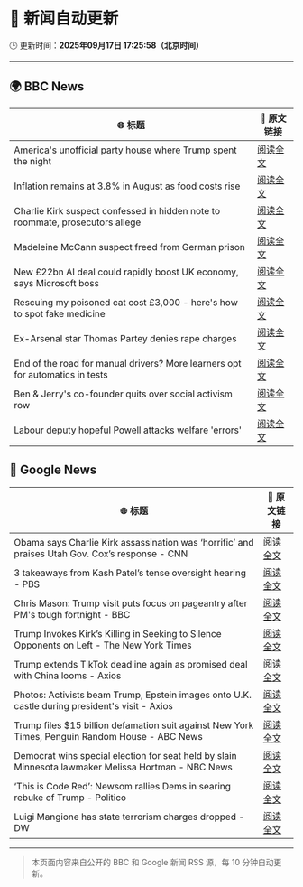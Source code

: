 # 🧠 新闻自动更新

🕒 更新时间：**2025年09月17日 17:25:58（北京时间）**

---

## 🌍 BBC News

| 🌐 标题 | 🔗 原文链接 |
|--------|-------------|
| America's unofficial party house where Trump spent the night | [阅读全文](https://www.bbc.com/news/articles/cn0x2vxl7gjo?at_medium=RSS&at_campaign=rss) |
| Inflation remains at 3.8% in August as food costs rise | [阅读全文](https://www.bbc.com/news/articles/cderznjj4r7o?at_medium=RSS&at_campaign=rss) |
| Charlie Kirk suspect confessed in hidden note to roommate, prosecutors allege | [阅读全文](https://www.bbc.com/news/articles/ckg2r8lvjn2o?at_medium=RSS&at_campaign=rss) |
| Madeleine McCann suspect freed from German prison | [阅读全文](https://www.bbc.com/news/articles/cy4rydzmrmvo?at_medium=RSS&at_campaign=rss) |
| New £22bn AI deal could rapidly boost UK economy, says Microsoft boss | [阅读全文](https://www.bbc.com/news/articles/c7016ljre03o?at_medium=RSS&at_campaign=rss) |
| Rescuing my poisoned cat cost £3,000 - here's how to spot fake medicine | [阅读全文](https://www.bbc.com/news/articles/cy9n0y34z14o?at_medium=RSS&at_campaign=rss) |
| Ex-Arsenal star Thomas Partey denies rape charges | [阅读全文](https://www.bbc.com/news/articles/c2lxe9800dko?at_medium=RSS&at_campaign=rss) |
| End of the road for manual drivers? More learners opt for automatics in tests | [阅读全文](https://www.bbc.com/news/articles/c80gk97xe85o?at_medium=RSS&at_campaign=rss) |
| Ben & Jerry's co-founder quits over social activism row | [阅读全文](https://www.bbc.com/news/articles/c4g58xx1eero?at_medium=RSS&at_campaign=rss) |
| Labour deputy hopeful Powell attacks welfare 'errors' | [阅读全文](https://www.bbc.com/news/articles/cly6gevkn7zo?at_medium=RSS&at_campaign=rss) |

## 📰 Google News

| 🌐 标题 | 🔗 原文链接 |
|--------|-------------|
| Obama says Charlie Kirk assassination was ‘horrific’ and praises Utah Gov. Cox’s response - CNN | [阅读全文](https://news.google.com/rss/articles/CBMigwFBVV95cUxPbzVMUUphVVpyR1lYeGl5Tjd1X0NGekl2VlJCRjlYQ3d6WXU1UW45dHlKQlAyeG5sbTlyZGVvY2tSM1pyWDB6cGtDbzl6WXlKQ2hfRjBIOWw3QTNCYmxWeHNYb1JVSDFpRloyS2dXaWdOZHdRbjE4c1Y0ODZqNmM3a2VqOA?oc=5) |
| 3 takeaways from Kash Patel’s tense oversight hearing - PBS | [阅读全文](https://news.google.com/rss/articles/CBMilAFBVV95cUxNYkhDdzJhdXRHejQ4bUJ1QmdrTVNyZlhmTE9QOUJUaFdOUGN5dEpRNHdoS0JOY0tTamM1OUR5OTBZaW51cGRJMnk1dWQtT2lfU0NTRnREbkI0c2JYcWF5RXp5a1FvT3BIeG5WWjJ0dkpWdmpLU3N1VG1DcXBOcTJVeTRfZ2dGQVl5M3ZfdU9veEZWWWV30gGaAUFVX3lxTFB5bkh0RFpOdE40c1NPck5rcU95OXp5aDZPYXh2TUdBQUs0b3NzNHFwX2ZGNkpfVkhhMTBONE9wRThXMXZ5bFo0UDRfcDN1VVlZYVk1Qnpuc3I0Qk1zU1hOTGpsWXp3RnNVNVUzZm1KY2NlRElYa0FoTmJ6NEFNNV9JRUJEMUFJNENQUThUV0pRWDNpdXhOZG9uV0E?oc=5) |
| Chris Mason: Trump visit puts focus on pageantry after PM's tough fortnight - BBC | [阅读全文](https://news.google.com/rss/articles/CBMiWkFVX3lxTE04TmNPWEpEb001c0xudEZMalRDRDhSUUtZZ1pZbGlheHJkSW1XOUsyWHR6Y2JUajM4ZWJEdXlXSjBxYXN6Ul9QS1JBV0tNQ2dhQ1NXY0gzSXcxd9IBX0FVX3lxTE8xYjd2eW1vLTFOTUp4bDB6MUd3andidXJnR3hkdHZVNDZiSF84allSNGlPdlZWa2JLSHFxMXN2ZTlBVUtZU09QcG5laWpZczVvS0ZFVTJVMFFuZ3U1cUtz?oc=5) |
| Trump Invokes Kirk’s Killing in Seeking to Silence Opponents on Left - The New York Times | [阅读全文](https://news.google.com/rss/articles/CBMilgFBVV95cUxOQ1F5bVRtalpRMkRpQnFHV0xna29hZDVCWmpRaHdTc1ZFSm15eERmRFBkdTF3ZUQ0czBpY2xQWDg1TE81X2VwbkF4YTZUSkF6RUNLbzhBZ2ZyUVowOHBwYmFxWDh4M0NHYzVLNTc2M1NiSi1mTVVvc1dkOTZJbWUzU0NCQUUxUVhVbFJaQXlGazd2Wi14c1E?oc=5) |
| Trump extends TikTok deadline again as promised deal with China looms - Axios | [阅读全文](https://news.google.com/rss/articles/CBMiY0FVX3lxTE52VmFSaG5TRlhXcW9wdUZfUXppRlRNbHpTTzRKcldQVFNSWVZOc2VZTGYwY2FINUhUeWRCbUtZWklYOE5PUXYyQjN2cUxXaEtfRzRFZGNGc3lZQjFpRU9Xbm9rdw?oc=5) |
| Photos: Activists beam Trump, Epstein images onto U.K. castle during president's visit - Axios | [阅读全文](https://news.google.com/rss/articles/CBMikAFBVV95cUxNM1RCTVg2WUtuUzlBejl6cGI1Ty1seDU1RXY3V2NEUXdfUk80MjFGR2JvbmF5M2JNYjhMbmxFTUJyMHowVGVmZVhjbzFUQ3lSRjZBOUVwN1pUNnlfVWJuWUdvZG9QbnRtcUpac3V5S01NSF9sd2ZmS0NMR1ZOOVhOM2ptUGQ5OEFTa3lzWWhUUjI?oc=5) |
| Trump files $15 billion defamation suit against New York Times, Penguin Random House - ABC News | [阅读全文](https://news.google.com/rss/articles/CBMilwFBVV95cUxNblJwWHlIYkFwQXFOZ2w2VWFVWU1qZVdXbVgzOVVnS2NtVGpMaXVaWTdkSzFRUjJjNG5ucHlxSHRjMFB6LUZwbjZOdi1qWWhWS256RkF6djhnUWhyYUlvcDRYT0t1OTFUSExOeVZwYlcyTWZHOHRXaFRDM0FIcmQ1ajFrRnB0ci1lYzhVdGJ3eXdiNTRuZ2Ew0gGcAUFVX3lxTE44endHTTJTeUpUYVhfLS1MZG1INkExX1Njd0lRanNhT0hOY0tsTmhnOWdrNkJleG56azlKTVJVTktQbTIzdkdUSFh6ZXFUcU1YSllLV194bnllRmJSMEduUmlpeXJsZjlaTG9oSkpUYThUa0VfOTNIekVzVnQxVkpXb203LTN4TEl3Qk0xZzZob0JEMklDZE9GYk1vWg?oc=5) |
| Democrat wins special election for seat held by slain Minnesota lawmaker Melissa Hortman - NBC News | [阅读全文](https://news.google.com/rss/articles/CBMiuwFBVV95cUxOdW1MdGppQ0R3d3BFMkhfUU5UMmtLRVdDSXIxaWVfVExxQmtOb0x5dnFzcWdhaHowakFPbkQwYndnOGJzLVY1LUZPaXZ2NVBxZTE3TGl2THNrVUlBWE5DeUxlRmNyRnNzaGZiS2o1X0ZiWFpPbHFEbHZ1eTRyMGtma05BTEs1NTczdU0waDAtazRuZTlrMlVRdEdVQjFINEptdW5CS0ZPNlZuRjRMdnlIX1RqdW15WEVQSFNF0gFWQVVfeXFMUEZFM3BoaFQ1RkVqb3V1bjZYZEpPU1U4MDlZMHRDRVh4U28wZmhUN2tOWGcyNFhwSE5NYjBRZVNKN09NRDd4R0Z1bTBtRlVXbkQtRXgzZVE?oc=5) |
| ‘This is Code Red’: Newsom rallies Dems in searing rebuke of Trump - Politico | [阅读全文](https://news.google.com/rss/articles/CBMinAFBVV95cUxQcll6VVIxMno3dTVrWm0zeGRZdGJIVk9CaGVuY1BjWDJNUmV6Z3VJUXVkU0ppSEttVHIyZDVGNEhrVHNwbEk4UEJsMXI0Snp6cTFxQUFNNW93NjR3OS0wcy1yb1QzLWZZcmdEb3IwNi1XSy1LMU1LRW1rdTRnM1FnUXM0UV82SHZQM1VfY0xyOXktSEt1MFFxQVBBN1o?oc=5) |
| Luigi Mangione has state terrorism charges dropped - DW | [阅读全文](https://news.google.com/rss/articles/CBMiiwFBVV95cUxPZllOQzlfT1paUEJjYmtFM2l5TEVndzBIeWhPZ2xOUVlqVGZaLUdNcnE3ckdnU0F6eG4xLVJZbEZYUko5RV9uSDhXOTloRktxdi1RdVRvdlB1X2VPSnNZTlpST2xsbVE3VldHMUk4R1YtSFRPWWN1RlMycFJUNFdGS3VkZ2VaZEhfXzJz0gGLAUFVX3lxTE43QktycWQxWlJyVnQxZzFtLVZWWEF6STd1TnRVZ21XWExBSDhoWjBCTGFkclg3SzZNSVRRemRMeEZZdFRBY1E2YXdOd3E3Y2RSNGExZjNYd0FnWTBEZ3U0elFiNDFxaHNoTVpGTk9EOXhJazFtMnZtVC1WODRCVWJZLXJ1Q2UxQUY5Nnc?oc=5) |

---
> 本页面内容来自公开的 BBC 和 Google 新闻 RSS 源，每 10 分钟自动更新。